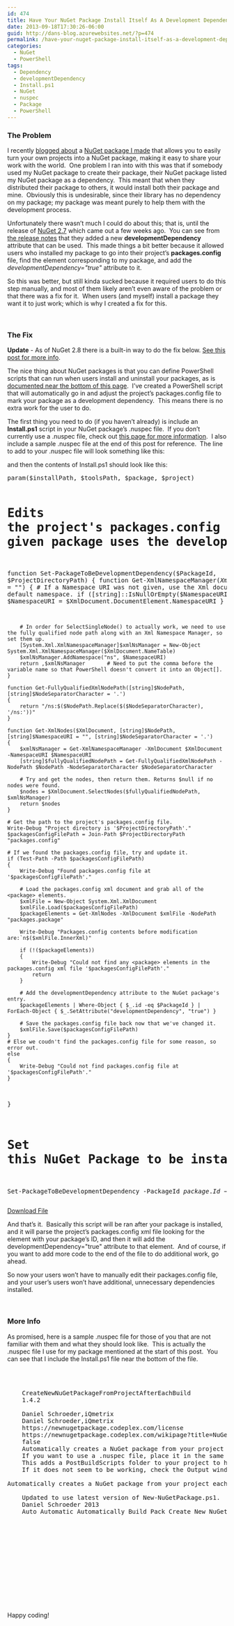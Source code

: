 ```yaml
---
id: 474
title: Have Your NuGet Package Install Itself As A Development Dependency
date: 2013-09-18T17:30:26-06:00
guid: http://dans-blog.azurewebsites.net/?p=474
permalink: /have-your-nuget-package-install-itself-as-a-development-dependency/
categories:
  - NuGet
  - PowerShell
tags:
  - Dependency
  - developmentDependency
  - Install.ps1
  - NuGet
  - nuspec
  - Package
  - PowerShell
---
```

### The Problem

I recently [blogged about](http://dans-blog.azurewebsites.net/automatically-create-your-projects-nuget-package-every-time-it-builds-via-nuget/) a [NuGet package I made](https://www.nuget.org/packages/CreateNewNuGetPackageFromProjectAfterEachBuild/) that allows you to easily turn your own projects into a NuGet package, making it easy to share your work with the world.  One problem I ran into with this was that if somebody used my NuGet package to create their package, their NuGet package listed my NuGet package as a dependency.  This meant that when they distributed their package to others, it would install both their package and mine.  Obviously this is undesirable, since their library has no dependency on my package; my package was meant purely to help them with the development process.

Unfortunately there wasn’t much I could do about this; that is, until the release of [NuGet 2.7](https://nuget.codeplex.com/) which came out a few weeks ago.  You can see from [the release notes](http://blog.nuget.org/20130814/nuget-2.7-release-candidate.html) that they added a new **developmentDependency** attribute that can be used.  This made things a bit better because it allowed users who installed my package to go into their project’s **packages.config** file, find the element corresponding to my package, and add the _developmentDependency="true"_ attribute to it.

So this was better, but still kinda sucked because it required users to do this step manually, and most of them likely aren’t even aware of the problem or that there was a fix for it.  When users (and myself) install a package they want it to just work; which is why I created a fix for this.

&nbsp;

### The Fix

**Update** - As of NuGet 2.8 there is a built-in way to do the fix below. [See this post for more info](http://stackoverflow.com/a/24216882/602585).

The nice thing about NuGet packages is that you can define PowerShell scripts that can run when users install and uninstall your packages, as is [documented near the bottom of this page](http://docs.nuget.org/docs/creating-packages/creating-and-publishing-a-package).  I’ve created a PowerShell script that will automatically go in and adjust the project’s packages.config file to mark your package as a development dependency.  This means there is no extra work for the user to do.

The first thing you need to do (if you haven’t already) is include an **Install.ps1** script in your NuGet package’s .nuspec file.  If you don’t currently use a .nuspec file, check out [this page for more information](http://docs.nuget.org/docs/creating-packages/creating-and-publishing-a-package).  I also include a sample .nuspec file at the end of this post for reference.  The line to add to your .nuspec file will look something like this:

> <file src=&#8221;NuGetFiles\Install.ps1&#8243; target=&#8221;tools\Install.ps1&#8243; />

and then the contents of Install.ps1 should look like this:

<div class="wlWriterEditableSmartContent" id="scid:C89E2BDB-ADD3-4f7a-9810-1B7EACF446C1:3ef21848-5642-4285-83ad-0b5c23cbca0c" style="float: none; margin: 0px; display: inline; padding: 0px;">
  <pre class="brush: powershell; pad-line-numbers: true; title: ; notranslate" title="">
param($installPath, $toolsPath, $package, $project)

# Edits the project's packages.config file to make sure the reference to the given package uses the developmentDependency="true" attribute.
function Set-PackageToBeDevelopmentDependency($PackageId, $ProjectDirectoryPath)
{
    function Get-XmlNamespaceManager($XmlDocument, [string]$NamespaceURI = "")
    {
        # If a Namespace URI was not given, use the Xml document's default namespace.
	    if ([string]::IsNullOrEmpty($NamespaceURI)) { $NamespaceURI = $XmlDocument.DocumentElement.NamespaceURI }

	    # In order for SelectSingleNode() to actually work, we need to use the fully qualified node path along with an Xml Namespace Manager, so set them up.
	    [System.Xml.XmlNamespaceManager]$xmlNsManager = New-Object System.Xml.XmlNamespaceManager($XmlDocument.NameTable)
	    $xmlNsManager.AddNamespace("ns", $NamespaceURI)
        return ,$xmlNsManager		# Need to put the comma before the variable name so that PowerShell doesn't convert it into an Object[].
    }

    function Get-FullyQualifiedXmlNodePath([string]$NodePath, [string]$NodeSeparatorCharacter = '.')
    {
        return "/ns:$($NodePath.Replace($($NodeSeparatorCharacter), '/ns:'))"
    }

    function Get-XmlNodes($XmlDocument, [string]$NodePath, [string]$NamespaceURI = "", [string]$NodeSeparatorCharacter = '.')
    {
	    $xmlNsManager = Get-XmlNamespaceManager -XmlDocument $XmlDocument -NamespaceURI $NamespaceURI
	    [string]$fullyQualifiedNodePath = Get-FullyQualifiedXmlNodePath -NodePath $NodePath -NodeSeparatorCharacter $NodeSeparatorCharacter

	    # Try and get the nodes, then return them. Returns $null if no nodes were found.
	    $nodes = $XmlDocument.SelectNodes($fullyQualifiedNodePath, $xmlNsManager)
	    return $nodes
    }

    # Get the path to the project's packages.config file.
    Write-Debug "Project directory is '$ProjectDirectoryPath'."
    $packagesConfigFilePath = Join-Path $ProjectDirectoryPath "packages.config"

    # If we found the packages.config file, try and update it.
    if (Test-Path -Path $packagesConfigFilePath)
    {
        Write-Debug "Found packages.config file at '$packagesConfigFilePath'."

        # Load the packages.config xml document and grab all of the <package> elements.
        $xmlFile = New-Object System.Xml.XmlDocument
        $xmlFile.Load($packagesConfigFilePath)
        $packageElements = Get-XmlNodes -XmlDocument $xmlFile -NodePath "packages.package"

        Write-Debug "Packages.config contents before modification are:`n$($xmlFile.InnerXml)"

        if (!($packageElements))
        {
            Write-Debug "Could not find any <package> elements in the packages.config xml file '$packagesConfigFilePath'."
            return
        }

        # Add the developmentDependency attribute to the NuGet package's entry.
        $packageElements | Where-Object { $_.id -eq $PackageId } | ForEach-Object { $_.SetAttribute("developmentDependency", "true") }

        # Save the packages.config file back now that we've changed it.
        $xmlFile.Save($packagesConfigFilePath)
    }
    # Else we coudn't find the packages.config file for some reason, so error out.
    else
    {
        Write-Debug "Could not find packages.config file at '$packagesConfigFilePath'."
    }
}

# Set this NuGet Package to be installed as a Development Dependency.
Set-PackageToBeDevelopmentDependency -PackageId $package.Id -ProjectDirectoryPath ([System.IO.Directory]::GetParent($project.FullName))
</pre>
</div>

<div class="wlWriterEditableSmartContent" id="scid:fb3a1972-4489-4e52-abe7-25a00bb07fdf:c59cbb6d-6406-432e-8277-d43f188acaeb" style="float: none; margin: 0px; display: inline; padding: 0px;">
  <p>
    <a href="/assets/Posts/2013/09/Install.zip" target="_blank">Download File</a>
  </p>
</div>

And that’s it.  Basically this script will be ran after your package is installed, and it will parse the project’s packages.config xml file looking for the element with your package’s ID, and then it will add the developmentDependency="true" attribute to that element.  And of course, if you want to add more code to the end of the file to do additional work, go ahead.

So now your users won’t have to manually edit their packages.config file, and your user’s users won’t have additional, unnecessary dependencies installed.

&nbsp;

### More Info

As promised, here is a sample .nuspec file for those of you that are not familiar with them and what they should look like.  This is actually the .nuspec file I use for my package mentioned at the start of this post.  You can see that I include the Install.ps1 file near the bottom of the file.

<div class="wlWriterEditableSmartContent" id="scid:C89E2BDB-ADD3-4f7a-9810-1B7EACF446C1:79e24873-4c96-40f7-8bed-e1937aba585e" style="float: none; margin: 0px; display: inline; padding: 0px;">
  <pre class="brush: xml; title: ; notranslate" title="">
<?xml version="1.0" encoding="utf-8"?>
<package xmlns="http://schemas.microsoft.com/packaging/2011/08/nuspec.xsd">
  <metadata>
    <id>CreateNewNuGetPackageFromProjectAfterEachBuild</id>
    <version>1.4.2</version>
    <title>Create New NuGet Package From Project After Each Build</title>
    <authors>Daniel Schroeder,iQmetrix</authors>
    <owners>Daniel Schroeder,iQmetrix</owners>
    <licenseUrl>https://newnugetpackage.codeplex.com/license</licenseUrl>
    <projectUrl>https://newnugetpackage.codeplex.com/wikipage?title=NuGet%20Package%20To%20Create%20A%20NuGet%20Package%20From%20Your%20Project%20After%20Every%20Build</projectUrl>
    <requireLicenseAcceptance>false</requireLicenseAcceptance>
    <description>Automatically creates a NuGet package from your project each time it builds. The NuGet package is placed in the project's output directory.
	If you want to use a .nuspec file, place it in the same directory as the project's project file (e.g. .csproj, .vbproj, .fsproj).
	This adds a PostBuildScripts folder to your project to house the PowerShell script that is called from the project's Post-Build event to create the NuGet package.
	If it does not seem to be working, check the Output window for any errors that may have occurred.</description>
    <summary>Automatically creates a NuGet package from your project each time it builds.</summary>
    <releaseNotes>Updated to use latest version of New-NuGetPackage.ps1.</releaseNotes>
    <copyright>Daniel Schroeder 2013</copyright>
    <tags>Auto Automatic Automatically Build Pack Create New NuGet Package From Project After Each Build On PowerShell Power Shell .nupkg new nuget package NewNuGetPackage New-NuGetPackage</tags>
  </metadata>
  <files>
    <file src="..\New-NuGetPackage.ps1" target="content\PostBuildScripts\New-NuGetPackage.ps1" />
    <file src="Content\NuGet.exe" target="content\PostBuildScripts\NuGet.exe" />
    <file src="Content\BuildNewPackage-RanAutomatically.ps1" target="content\PostBuildScripts\BuildNewPackage-RanAutomatically.ps1" />
    <file src="Content\UploadPackage-RunManually.ps1" target="content\PostBuildScripts\UploadPackage-RunManually.ps1" />
    <file src="Content\UploadPackage-RunManually.bat" target="content\PostBuildScripts\UploadPackage-RunManually.bat" />
    <file src="tools\Install.ps1" target="tools\Install.ps1" />
    <file src="tools\Uninstall.ps1" target="tools\Uninstall.ps1" />
  </files>
</package>
</pre>
</div>

&nbsp;

Happy coding!

